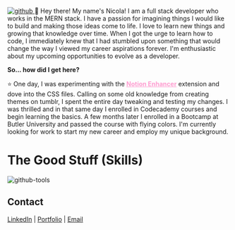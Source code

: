 [
![github](https://user-images.githubusercontent.com/86696492/205133081-cb5c8cb4-4922-4ce4-9e6a-9ca3e1c499ad.png)
](url)
👋 Hey there! My name's Nicola! I am a full stack developer who works in the MERN stack. I have a passion for imagining things I would like to build and making those ideas come to life. I love to learn new things and growing that knowledge over time. When I got the urge to learn how to code, I immediately knew that I had stumbled upon something that would change the way I viewed my career aspirations forever. I'm enthusiastic about my upcoming opportunities to evolve as a developer.

**So... how did I get here?**  

⭐️ One day, I was experimenting with the <a style="color: #FE9CD0; font-weight: bold;" href="https://notion-enhancer.github.io/">Notion Enhancer</a> extension and dove into the CSS files. Calling on some old knowledge from creating themes on tumblr, I spent the entire day tweaking and testing my changes. I was thrilled and in that same day I enrolled in Codecademy courses and begin learning the basics. A few months later I enrolled in a Bootcamp at Butler University and passed the course with flying colors. I'm currently looking for work to start my new career and employ my unique background.

# The Good Stuff (Skills)
![github-tools](https://user-images.githubusercontent.com/86696492/205150362-bf64dbd4-1514-49ee-886c-0857767c1db2.png)

## Contact

  <a href="https://linkedin/in/nicolamarble">LinkedIn</a> | <a href="https://nicola-mu.vercel.app">Portfolio</a> | <a href="mailto:marblenicola@gmail.com">Email</a>

<!---
nicolalenee/nicolalenee is a ✨ special ✨ repository because its `README.md` (this file) appears on your GitHub profile.
You can click the Preview link to take a look at your changes.
--->
